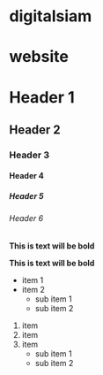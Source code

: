 # digitalsiam
# website
# Header 1
## Header 2
### Header 3
#### Header 4
##### Header 5
###### Header 6

**This is text will be bold**

**This is text will be bold**

* item 1
* item 2 
  * sub item 1
  * sub item 2
1. item
2. item
3. item
   * sub item 1 
   * sub item 2
